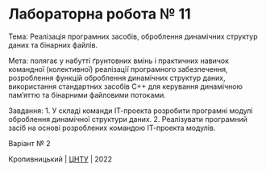 ﻿# Лабораторна робота № 11

Тема: Реалізація програмних засобів, оброблення динамічних структур даних та бінарних файлів.

Мета: полягає у набутті ґрунтовних вмінь і практичних навичок командної (колективної) реалізації програмного забезпечення, розроблення функцій оброблення динамічних структур даних, використання стандартних засобів С++ для керування динамічною пам’яттю та бінарними файловими потоками. 

Завдання: 1. У складі команди ІТ-проекта розробити програмні модулі оброблення динамічної структури даних.
 2. Реалізувати програмний засіб на основі розроблених командою ІТ-проекта модулів. 

Варіант № 2


Кропивницький | <a href="http://www.kntu.kr.ua/">ЦНТУ</a> | 2022